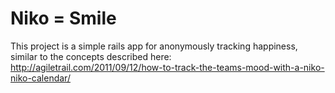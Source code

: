 Niko = Smile
============
This project is a simple rails app for anonymously tracking happiness, similar to the concepts described here: http://agiletrail.com/2011/09/12/how-to-track-the-teams-mood-with-a-niko-niko-calendar/

